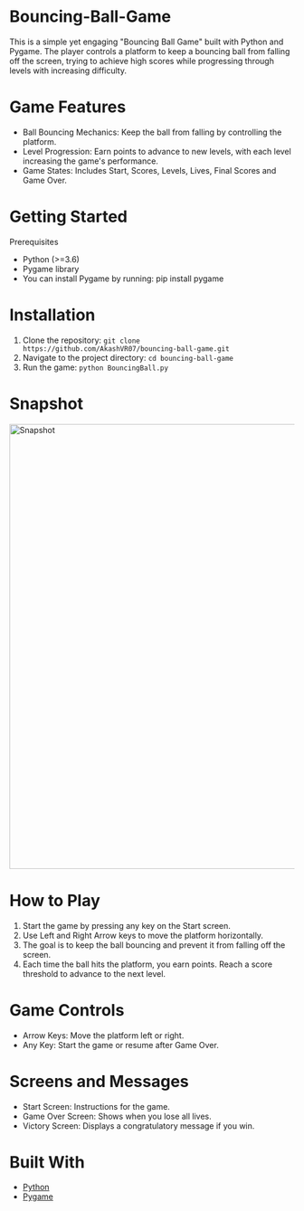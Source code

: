 # Bouncing-Ball-Game
This is a simple yet engaging "Bouncing Ball Game" built with Python and Pygame. The player controls a platform to keep a bouncing ball from falling off the screen, trying to achieve high scores while progressing through levels with increasing difficulty.

# Game Features
* Ball Bouncing Mechanics: Keep the ball from falling by controlling the platform.
* Level Progression: Earn points to advance to new levels, with each level increasing the game's performance.
* Game States: Includes Start, Scores, Levels, Lives, Final Scores and Game Over.

# Getting Started 
Prerequisites
* Python (>=3.6)
* Pygame library
* You can install Pygame by running: pip install pygame

# Installation
1. Clone the repository: ```git clone https://github.com/AkashVR07/bouncing-ball-game.git```
2. Navigate to the project directory: ```cd bouncing-ball-game```
3. Run the game: ```python BouncingBall.py```

# Snapshot
<img width="1001" height="787" alt="Snapshot" src="https://github.com/user-attachments/assets/55f5a551-4496-4ef3-a1c7-1a8d0987e6c1" />

# How to Play
1. Start the game by pressing any key on the Start screen.
2. Use Left and Right Arrow keys to move the platform horizontally.
3. The goal is to keep the ball bouncing and prevent it from falling off the screen.
4. Each time the ball hits the platform, you earn points. Reach a score threshold to advance to the next level.

# Game Controls
* Arrow Keys: Move the platform left or right.
* Any Key: Start the game or resume after Game Over.

# Screens and Messages
* Start Screen: Instructions for the game.
* Game Over Screen: Shows when you lose all lives.
* Victory Screen: Displays a congratulatory message if you win.

# Built With
* [Python](https://en.wikipedia.org/wiki/Python_(programming_language))
* [Pygame](https://en.wikipedia.org/wiki/Pygame)

